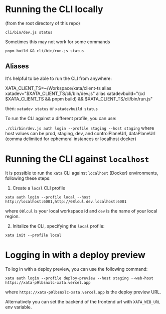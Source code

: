 # Running the CLI locally

(from the root directory of this repo)

`cli/bin/dev.js status`

Sometimes this may not work for some commands

`pnpm build && cli/bin/run.js status`

## Aliases

It's helpful to be able to run the CLI from anywhere:

XATA_CLIENT_TS=~/Workspace/xata/client-ts
alias xatadev="$XATA_CLIENT_TS/cli/bin/dev.js"
alias xatadevbuild="(cd $XATA_CLIENT_TS && pnpm build) && $XATA_CLIENT_TS/cli/bin/run.js"

then: `xatadev status` or `xatadevbuild status`

To run the CLI against a different profile, you can use:

`./cli/bin/dev.js auth login --profile staging --host staging` where host values can be prod, staging, dev, and controlPlaneUrl, dataPlaneUrl (comma delimited for ephemeral instances or localhost docker)

# Running the CLI against `localhost`

It is possible to run the `xata` CLI against `localhost` (Docker) environments, following these steps:

1. Create a `local` CLI profile

```
xata auth login --profile local --host http://localhost:6001,http://08lcul.dev.localhost:6001
```

where `08lcul` is your local workspace id and `dev` is the name of your local region.

2. Initalize the CLI, specifying the `local` profile:

```
xata init --profile local
```

# Logging in with a deploy preview

To log in with a deploy preview, you can use the following command:

```
xata auth login --profile deploy-preview --host staging --web-host https://xata-p9lbsnxlc-xata.vercel.app
```

where `https://xata-p9lbsnxlc-xata.vercel.app` is the deploy preview URL.

Alternatively you can set the backend of the frontend url with `XATA_WEB_URL` env variable.
